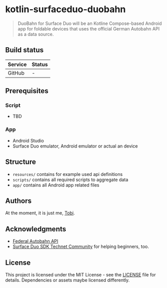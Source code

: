 # kotlin-surfaceduo-duobahn
> DuoBahn for Surface Duo will be an Kotline Compose-based Android app for foldable devices that uses the official German Autobahn API as a data source.

## Build status

|Service|Status|
|-------|------|
|GitHub| - |

## Prerequisites

### Script
* TBD

### App
* Android Studio
* Surface Duo emulator, Android emulator or actual an device

## Structure
* `resources/` contains for example used api definitions
* `scripts/` contains all required scripts to aggregate data
* `app/` contains all Android app related files

## Authors

At the moment, it is just me, [Tobi]([https://tscholze.github.io).

## Acknowledgments

* [Federal Autobahn API](https://autobahn.api.bund.dev/)
* [Surface Duo SDK Technet Community](https://techcommunity.microsoft.com/t5/surface-duo-sdk/bd-p/SurfaceDuoSDK) for helping beginners, too.



## License

This project is licensed under the MIT License - see the [LICENSE](LICENSE) file for details.
Dependencies or assets maybe licensed differently.
